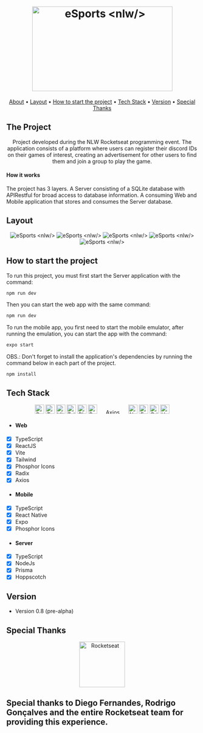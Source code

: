 <h1 align="center">
	<a href="./Web/src/assets/logo-nlw-esports.svg">
		<img src="./Web/src/assets/logo-nlw-esports.svg" alt="eSports <nlw/>" width="369" height="223"/>
	</a>
</h1>


  
 </h1>

 <p align="center">
	<a href="#-about">About</a> •
	<a href="#-layout">Layout</a> • 
	<a href="#-start-project">How to start the project</a> • 
	<a href="#-tech">Tech Stack</a> • 
	<a href="#-version">Version</a> •
	<a href="#-special-thanks">Special Thanks</a>
</p>
	
	
</h1>

<a id="-about"></a>

## The Project
<p align="center"> 
	Project developed during the NLW Rocketseat programming event.
	The application consists of a platform where users can register their discord IDs on their games of interest, creating an advertisement for other users to find them and join a group to play the game.
	
</p>

<p align="center"> 
	<h4 align="left">How it works</h4>
	The project has 3 layers. A Server consisting of a SQLite database with APIRestful for broad access to database information. A consuming Web and Mobile application that stores and consumes the Server database.
</p>


<a id="-layout"></a>

## Layout

<p align="center">
	<img src="./Web/public/web-home.png" alt="eSports <nlw/>"/>
	<img src="./Web/public/web-ad.png" alt="eSports <nlw/>"/>
	<img src="./Web/public/mob-home.png" alt="eSports <nlw/>"/>
	<img src="./Web/public/mob-ads.png" alt="eSports <nlw/>"/>
	<img src="./Web/public/mob-connect.png" alt="eSports <nlw/>"/>

</p>

<a id="-start-project"></a>

## How to start the project

To run this project, you must first start the Server application with the command:
```bash
npm run dev
```
Then you can start the web app with the same command:
```bash
npm run dev
```
To run the mobile app, you first need to start the mobile emulator, after running the emulation, you can start the app with the command:
```bash
expo start
```
OBS.: Don't forget to install the application's dependencies by running the command below in each part of the project.
```bash
npm install
```

<a id="-tech"></a>

## Tech Stack
 <p align="center">
	<img width="24" height="24" src="https://cdn.icon-icons.com/icons2/2415/PNG/512/react_original_logo_icon_146374.png" alt="React"/> <img width="24" height="24" src="https://cdn.icon-icons.com/icons2/2415/PNG/512/typescript_original_logo_icon_146317.png" alt="Typescript"/>
	<img width="24" height="24" src="https://seeklogo.com/images/V/vite-logo-BFD4283991-seeklogo.com.png" alt="Vite"/>
	<img width="24" height="24" src="https://cdn.icon-icons.com/icons2/2107/PNG/512/file_type_tailwind_icon_130128.png" alt="Tailwind"/>
	<img width="24" height="24" src="https://cdn.icon-icons.com/icons2/2718/PNG/512/phosphor_logo_icon_174315.png" alt="Phosphor Icons"/>
	<img width="24" height="24" src="https://avatars.githubusercontent.com/u/75042455?s=200&v=4" alt="Radix"/>
	<img width="75" height="12" src="https://seeklogo.com/images/A/axios-logo-CD0C90458F-seeklogo.com.png" alt="Axios"/>
	<img width="24" height="24" src="https://cdn.icon-icons.com/icons2/2415/PNG/512/nodejs_plain_logo_icon_146409.png" alt="NodeJs"/>
	<img width="24" height="24" src="https://cdn.icon-icons.com/icons2/2389/PNG/512/expo_logo_icon_145293.png" alt="Expo"/>
	<img width="24" height="24" src="https://cdn.icon-icons.com/icons2/2107/PNG/512/file_type_light_prisma_icon_130444.png" alt="Prisma"/>
	<img width="24" height="24" src="https://avatars.githubusercontent.com/u/56705483" alt="Hoppscotch"/>
</p>

- <h4>Web</h4>
- [x] TypeScript
- [x] ReactJS
- [x] Vite
- [x] Tailwind
- [x] Phosphor Icons
- [x] Radix
- [x] Axios

- <h4>Mobile</h4>
- [x] TypeScript
- [x] React Native
- [x] Expo
- [x] Phosphor Icons

- <h4>Server</h4>
- [x] TypeScript
- [x] NodeJs
- [x] Prisma
- [x] Hoppscotch

<a id="-version"></a>

## Version

- Version 0.8 (pre-alpha)

<a id="-special-thanks"></a>

## Special Thanks
<p align="center"> 
	<img src="https://ia802806.us.archive.org/30/items/github.com-Rocketseat-unform_-_2020-02-21_01-23-46/cover.jpg" alt="Rocketseat" width="120" height="120"/>
</p>

<p align="center">
	<h2>Special thanks to Diego Fernandes, Rodrigo Gonçalves and the entire Rocketseat team for providing this experience.</h2>
</p>
